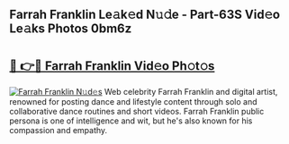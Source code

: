 ## Farrah Franklin Le𝚊k𝚎d N𝚞𝚍e - Part-63S Vid𝚎o Le𝚊ks Photos 0bm6z

# <h2><a href="http://fbelo3e.evod.top/?m=Farrah+Franklin">🔗 👉🔴 Farrah Franklin Vid𝚎o Ph𝚘t𝚘s</a></h2>

[![Farrah Franklin N𝚞d𝚎s](https://i.imgur.com/8V9OHl7.gif)](http://fbelo3e.evod.top/?m=Farrah+Franklin)
Web celebrity Farrah Franklin and digital artist, renowned for posting dance and lifestyle content through solo and collaborative dance routines and short videos. Farrah Franklin public persona is one of intelligence and wit, but he's also known for his compassion and empathy. 
